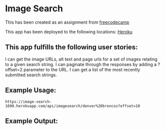 # Image Search

This has been created as an assignment from [freecodecamp](http://www.freecodecamp.com)

This app has been deployed to the following locations:
[Heroku](http://image-search-1690.herokuapp.com)

## This app fulfills the following user stories:
I can get the image URLs, alt text and page urls for a set of images relating to a given search string.
I can paginate through the responses by adding a ?offset=2 parameter to the URL.
I can get a list of the most recently submitted search strings.

## Example Usage:
```
https://image-search-1690.herokuapp.com/api/imagesearch/denver%20broncos?offset=10
```

## Example Output:
